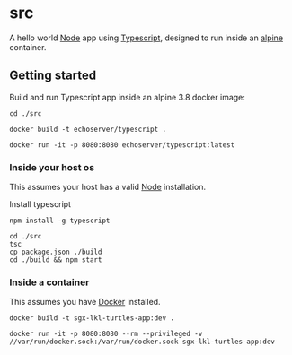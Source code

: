 # src

A hello world [Node](https://nodejs.org) app using [Typescript](http://www.typescriptlang.org/), designed to run inside an [alpine](https://hub.docker.com/_/alpine) container.

## Getting started

Build and run Typescript app inside an alpine 3.8 docker image:

```
cd ./src

docker build -t echoserver/typescript .

docker run -it -p 8080:8080 echoserver/typescript:latest
```


### Inside your host os

This assumes your host has a valid [Node](https://nodejs.org) installation.

Install typescript
```
npm install -g typescript
```

```
cd ./src
tsc
cp package.json ./build
cd ./build && npm start
```

### Inside a container

This assumes you have [Docker](https://hub.docker.com) installed.

```
docker build -t sgx-lkl-turtles-app:dev .

docker run -it -p 8080:8080 --rm --privileged -v //var/run/docker.sock:/var/run/docker.sock sgx-lkl-turtles-app:dev 
```
